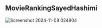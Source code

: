 ## MovieRankingSayedHashimi
![Screenshot 2024-11-08 024904](https://github.com/user-attachments/assets/e2b15624-aa2a-4155-83cd-0aaf85f3bc1a)
